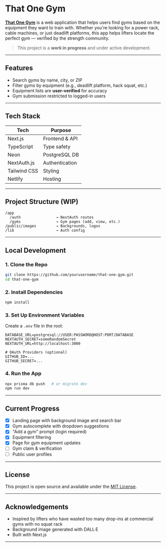 # That One Gym

**[That One Gym](https://thatonegym.com)** is a web application that helps users find gyms based on the equipment they want to train with. Whether you're looking for a power rack, cable machines, or just deadlift platforms, this app helps lifters locate the perfect gym — verified by the strength community.

> This project is a **work in progress** and under active development. 

---

## Features

- Search gyms by name, city, or ZIP
- Filter gyms by equipment (e.g., deadlift platform, hack squat, etc.)
- Equipment lists are **user-verified** for accuracy
- Gym submission restricted to logged-in users

---

## Tech Stack

| Tech         | Purpose                     |
|--------------|-----------------------------|
| Next.js      | Frontend & API              |
| TypeScript   | Type safety                 |
| Neon         | PostgreSQL DB               |
| NextAuth.js  | Authentication              |
| Tailwind CSS | Styling                     |
| Netlify      | Hosting                     |

---

## Project Structure (WIP)

```
/app
  /auth                → NextAuth routes
  /gyms                → Gym pages (add, view, etc.)
/public/images         → Backgrounds, logos
/lib                   → Auth config
```

---

## Local Development

### 1. Clone the Repo
```bash
git clone https://github.com/yourusername/that-one-gym.git
cd that-one-gym
```

### 2. Install Dependencies
```bash
npm install
```

### 3. Set Up Environment Variables

Create a `.env` file in the root:

```env
DATABASE_URL=postgresql://USER:PASSWORD@HOST:PORT/DATABASE
NEXTAUTH_SECRET=someRandomSecret
NEXTAUTH_URL=http://localhost:3000

# OAuth Providers (optional)
GITHUB_ID=...
GITHUB_SECRET=...
```

### 4. Run the App
```bash
npx prisma db push   # or migrate dev
npm run dev
```

---

## Current Progress

- [x] Landing page with background image and search bar
- [x] Gym autocomplete with dropdown suggestions
- [x] "Add a gym" prompt (login required)
- [X] Equipment filtering
- [X] Page for gym equipment updates
- [ ] Gym claim & verification
- [ ] Public user profiles

---

## License

This project is open source and available under the [MIT License](LICENSE).

---

## Acknowledgements

- Inspired by lifters who have wasted too many drop-ins at commercial gyms with no squat rack
- Background image generated with DALL·E
- Built with Next.js

---
